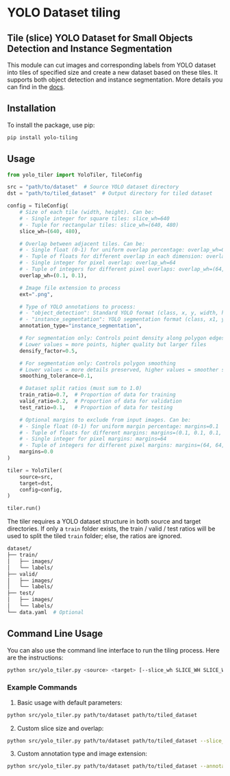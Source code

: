 # YOLO Dataset tiling 

## Tile (slice) YOLO Dataset for Small Objects Detection and Instance Segmentation

This module can cut images and corresponding labels from YOLO dataset into tiles of specified size and create a 
new dataset based on these tiles. It supports both object detection and instance segmentation. More details you can find 
in the <a href="https://supervision.roboflow.com/develop/detection/tools/inference_slicer/#supervision.detection.tools.inference_slicer.InferenceSlicer">docs</a>.

## Installation

To install the package, use pip:

```bash
pip install yolo-tiling
```

## Usage

```python
from yolo_tiler import YoloTiler, TileConfig

src = "path/to/dataset"  # Source YOLO dataset directory
dst = "path/to/tiled_dataset"  # Output directory for tiled dataset

config = TileConfig(
    # Size of each tile (width, height). Can be:
    # - Single integer for square tiles: slice_wh=640
    # - Tuple for rectangular tiles: slice_wh=(640, 480)
    slice_wh=(640, 480),

    # Overlap between adjacent tiles. Can be:
    # - Single float (0-1) for uniform overlap percentage: overlap_wh=0.1
    # - Tuple of floats for different overlap in each dimension: overlap_wh=(0.1, 0.1) 
    # - Single integer for pixel overlap: overlap_wh=64
    # - Tuple of integers for different pixel overlaps: overlap_wh=(64, 48)
    overlap_wh=(0.1, 0.1),

    # Image file extension to process
    ext=".png",

    # Type of YOLO annotations to process:
    # - "object_detection": Standard YOLO format (class, x, y, width, height)
    # - "instance_segmentation": YOLO segmentation format (class, x1, y1, x2, y2, ...)
    annotation_type="instance_segmentation",

    # For segmentation only: Controls point density along polygon edges
    # Lower values = more points, higher quality but larger files
    densify_factor=0.5,

    # For segmentation only: Controls polygon smoothing
    # Lower values = more details preserved, higher values = smoother shapes
    smoothing_tolerance=0.1,

    # Dataset split ratios (must sum to 1.0)
    train_ratio=0.7,  # Proportion of data for training
    valid_ratio=0.2,  # Proportion of data for validation
    test_ratio=0.1,   # Proportion of data for testing

    # Optional margins to exclude from input images. Can be:
    # - Single float (0-1) for uniform margin percentage: margins=0.1
    # - Tuple of floats for different margins: margins=(0.1, 0.1, 0.1, 0.1)
    # - Single integer for pixel margins: margins=64
    # - Tuple of integers for different pixel margins: margins=(64, 64, 64, 64)
    margins=0.0
)

tiler = YoloTiler(
    source=src,
    target=dst,
    config=config,
)

tiler.run()
```

The tiler requires a YOLO dataset structure in both source and target directories. If only a `train` folder exists, the train / valid / test ratios will be used to split the tiled `train` folder; else, the ratios are ignored.

```bash
dataset/
├── train/
│   ├── images/
│   └── labels/
├── valid/
│   ├── images/
│   └── labels/
├── test/
│   ├── images/
│   └── labels/
└── data.yaml  # Optional
```

## Command Line Usage

You can also use the command line interface to run the tiling process. Here are the instructions:

```bash
python src/yolo_tiler.py <source> <target> [--slice_wh SLICE_WH SLICE_WH] [--overlap_wh OVERLAP_WH OVERLAP_WH] [--ext EXT] [--annotation_type ANNOTATION_TYPE] [--densify_factor DENSIFY_FACTOR] [--smoothing_tolerance SMOOTHING_TOLERANCE] [--train_ratio TRAIN_RATIO] [--valid_ratio VALID_RATIO] [--test_ratio TEST_RATIO]
```

### Example Commands

1. Basic usage with default parameters:
```bash
python src/yolo_tiler.py path/to/dataset path/to/tiled_dataset
```

2. Custom slice size and overlap:
```bash
python src/yolo_tiler.py path/to/dataset path/to/tiled_dataset --slice_wh 640 480 --overlap_wh 0.1 0.1
```

3. Custom annotation type and image extension:
```bash
python src/yolo_tiler.py path/to/dataset path/to/tiled_dataset --annotation_type instance_segmentation --ext .jpg
```